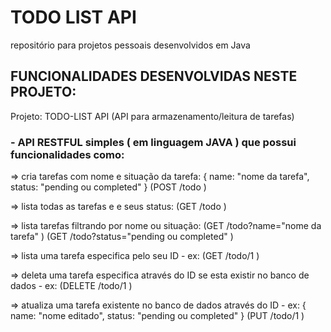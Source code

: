 
# TODO LIST API

repositório para projetos pessoais desenvolvidos em Java

## FUNCIONALIDADES  DESENVOLVIDAS NESTE PROJETO:

Projeto: TODO-LIST API (API para armazenamento/leitura de tarefas) 

### - API RESTFUL simples ( em linguagem JAVA ) que possui funcionalidades como: 

  => cria tarefas com nome e situação da tarefa:
    { name: "nome da tarefa", status: "pending ou completed" } (POST /todo )
		
  => lista todas as tarefas e e seus status: (GET /todo )
	
  => lista tarefas filtrando por nome ou situação: 
    (GET /todo?name="nome da tarefa" ) (GET /todo?status="pending ou completed" )
		
  => lista uma tarefa especifica pelo seu ID - ex: (GET /todo/1 )
	
  => deleta uma tarefa especifica através do ID se esta existir no banco de dados  - ex: (DELETE /todo/1 )
	
  => atualiza uma tarefa existente no banco de dados através do ID - ex:
    { name: "nome editado", status: "pending ou completed" } (PUT /todo/1 )
 
